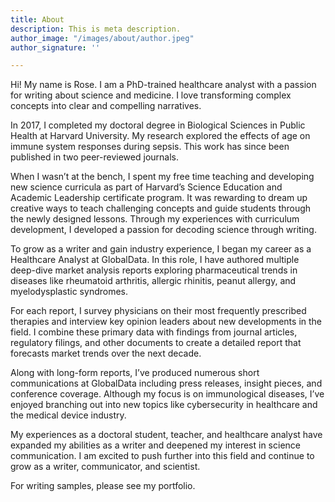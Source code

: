 ```yaml
---
title: About
description: This is meta description.
author_image: "/images/about/author.jpeg"
author_signature: ''

---
```

Hi! My name is Rose. I am a PhD-trained healthcare analyst with a passion for writing about science and medicine. I love transforming complex concepts into clear and compelling narratives.

In 2017, I completed my doctoral degree in Biological Sciences in Public Health at Harvard University. My research explored the effects of age on immune system responses during sepsis. This work has since been published in two peer-reviewed journals.

When I wasn’t at the bench, I spent my free time teaching and developing new science curricula as part of Harvard’s Science Education and Academic Leadership certificate program. It was rewarding to dream up creative ways to teach challenging concepts and guide students through the newly designed lessons. Through my experiences with curriculum development, I developed a passion for decoding science through writing.

To grow as a writer and gain industry experience, I began my career as a Healthcare Analyst at GlobalData. In this role, I have authored multiple deep-dive market analysis reports exploring pharmaceutical trends in diseases like rheumatoid arthritis, allergic rhinitis, peanut allergy, and myelodysplastic syndromes.

For each report, I survey physicians on their most frequently prescribed therapies and interview key opinion leaders about new developments in the field. I combine these primary data with findings from journal articles, regulatory filings, and other documents to create a detailed report that forecasts market trends over the next decade.

Along with long-form reports, I’ve produced numerous short communications at GlobalData including press releases, insight pieces, and conference coverage. Although my focus is on immunological diseases, I’ve enjoyed branching out into new topics like cybersecurity in healthcare and the medical device industry.

My experiences as a doctoral student, teacher, and healthcare analyst have expanded my abilities as a writer and deepened my interest in science communication. I am excited to push further into this field and continue to grow as a writer, communicator, and scientist.

For writing samples, please see my portfolio.